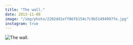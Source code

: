 ```yaml
---
title: "The wall."
date: 2013-11-08
image: "/img/photo/2202dd1eff86fb154c7c9b51494997fe.jpg"
instagram: true
---
```


![The wall.](/img/photo/2202dd1eff86fb154c7c9b51494997fe.jpg)
